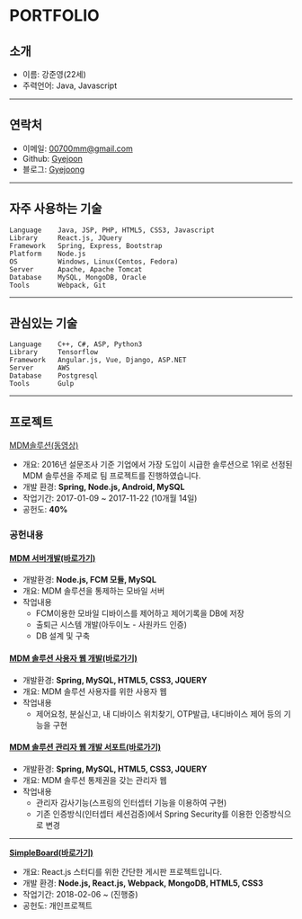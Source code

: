 # PORTFOLIO


## 소개

- 이름: 강준영(22세)
- 주력언어: Java, Javascript

- - -

## 연락처

- 이메일: [00700mm@gmail.com](mailto:00700mm@gmail.com)
- Github: [Gyejoon](https://github.com/Gyejoon)
- 블로그: [Gyejoong](http://gyejoong.ze.am)

- - -

## 자주 사용하는 기술
```
Language    Java, JSP, PHP, HTML5, CSS3, Javascript
Library     React.js, JQuery
Framework   Spring, Express, Bootstrap
Platform    Node.js
OS          Windows, Linux(Centos, Fedora)
Server      Apache, Apache Tomcat
Database    MySQL, MongoDB, Oracle
Tools       Webpack, Git
```
- - -

## 관심있는 기술
```
Language    C++, C#, ASP, Python3
Library     Tensorflow
Framework   Angular.js, Vue, Django, ASP.NET
Server      AWS
Database    Postgresql
Tools       Gulp
```
- - -

## 프로젝트

[MDM솔루션(동영상)](https://www.youtube.com/watch?v=Sd3DfFNZX-k)

- 개요: 2016년 설문조사 기준 기업에서 가장 도입이 시급한 솔루션으로 1위로 선정된
    MDM 솔루션을 주제로 팀 프로젝트를 진행하였습니다.
- 개발 환경: **Spring, Node.js, Android, MySQL**
- 작업기간: 2017-01-09 ~ 2017-11-22 (10개월 14일)
- 공헌도: **40%**


### 공헌내용

 #### [MDM 서버개발(바로가기)](https://github.com/Gyejoon/MDMProject)

 - 개발환경: **Node.js, FCM 모듈, MySQL**
 - 개요: MDM 솔루션을 통제하는 모바일 서버
 - 작업내용
   - FCM이용한 모바일 디바이스를 제어하고 제어기록을 DB에 저장
   - 출퇴근 시스템 개발(아두이노 - 사원카드 인증)
   - DB 설계 및 구축


 #### [MDM 솔루션 사용자 웹 개발(바로가기)](https://github.com/Gyejoon/TerrierUserWeb)

 - 개발환경: **Spring, MySQL, HTML5, CSS3, JQUERY**
 - 개요: MDM 솔루션 사용자를 위한 사용자 웹
 - 작업내용
   - 제어요청, 분실신고, 내 디바이스 위치찾기, OTP발급, 내디바이스 제어 등의 기능을 구현


 #### [MDM 솔루션 관리자 웹 개발 서포트(바로가기)](https://github.com/Gyejoon/Project)

 - 개발환경: **Spring, MySQL, HTML5, CSS3, JQUERY**
 - 개요: MDM 솔루션 통제권을 갖는 관리자 웹
 - 작업내용
   - 관리자 감사기능(스프링의 인터셉터 기능을 이용하여 구현)
   - 기존 인증방식(인터셉터 세션검증)에서 Spring Security를 이용한 인증방식으로 변경

- - -

**[SimpleBoard(바로가기)](https://github.com/Gyejoon/simpleBoardProject)**

- 개요: React.js 스터디를 위한 간단한 게시판 프로젝트입니다.
- 개발 환경: **Node.js, React.js, Webpack, MongoDB, HTML5, CSS3**
- 작업기간: 2018-02-06 ~ (진행중)
- 공헌도: 개인프로젝트
